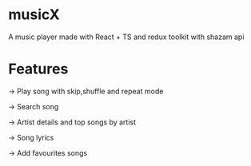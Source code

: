 # musicX

A music player made with React + TS and redux toolkit with shazam api

# Features

-> Play song with skip,shuffle and repeat mode

-> Search song

-> Artist details and top songs by artist

-> Song lyrics

-> Add favourites songs
